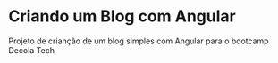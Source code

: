 # Criando um Blog com Angular

Projeto de crianção de um blog simples com Angular para o bootcamp Decola Tech
